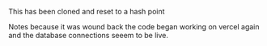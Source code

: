 This has been cloned and reset to a hash point

Notes because it was wound back the code began working
on vercel again and the database connections seeem to be live.

<!-- npm run dev -->
